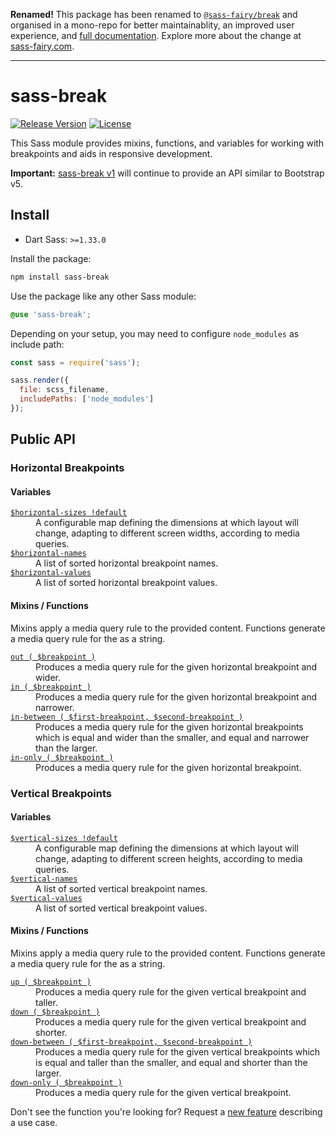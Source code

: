 **Renamed!**
This package has been renamed to [`@sass-fairy/break`](https://github.com/roydukkey/sass-fairy/tree/master/packages/break#readme) and organised in a mono-repo for better maintainablity, an improved user experience, and [full documentation](https://sass-fairy.com/api/break). Explore more about the change at [sass-fairy.com](https://sass-fairy.com).

---

# sass-break

[![Release Version](https://img.shields.io/npm/v/sass-break.svg)](https://www.npmjs.com/package/sass-break)
[![License](https://img.shields.io/badge/License-MIT-blue.svg)](https://opensource.org/licenses/MIT)

This Sass module provides mixins, functions, and variables for working with breakpoints and aids in responsive development.

**Important:** [sass-break v1](//github.com/roydukkey/sass-module-break/tree/1.x.x) will continue to provide an API similar to Bootstrap v5.

## Install

* Dart Sass: `>=1.33.0`

Install the package:

```bash
npm install sass-break
```

Use the package like any other Sass module:

```scss
@use 'sass-break';
```

Depending on your setup, you may need to configure `node_modules` as include path:

```js
const sass = require('sass');

sass.render({
  file: scss_filename,
  includePaths: ['node_modules']
});
```

## Public API

### Horizontal Breakpoints

#### Variables

<dl>

  <dt><a href="//github.com/roydukkey/sass-module-break/tree/master/src/break/_horizontal-sizes.sass"><code>$horizontal-sizes !default</code></a></dt>
  <dd>A configurable map defining the dimensions at which layout will change, adapting to different screen widths, according to media queries.</dd>

  <dt><a href="//github.com/roydukkey/sass-module-break/tree/master/src/break/_horizontal-sizes.sass"><code>$horizontal-names</code></a></dt>
  <dd>A list of sorted horizontal breakpoint names.</dd>

  <dt><a href="//github.com/roydukkey/sass-module-break/tree/master/src/break/_horizontal-sizes.sass"><code>$horizontal-values</code></a></dt>
  <dd>A list of sorted horizontal breakpoint values.</dd>

</dl>

#### Mixins / Functions

Mixins apply a media query rule to the provided content. Functions generate a media query rule for the as a string.

<dl>

  <dt><a href="//github.com/roydukkey/sass-module-break/tree/master/src/break/_out.sass"><code>out ( $breakpoint )</code></a></dt>
  <dd>Produces a media query rule for the given horizontal breakpoint and wider.</dd>

  <dt><a href="//github.com/roydukkey/sass-module-break/tree/master/src/break/_in.sass"><code>in ( $breakpoint )</code></a></dt>
  <dd>Produces a media query rule for the given horizontal breakpoint and narrower.</dd>

  <dt><a href="//github.com/roydukkey/sass-module-break/tree/master/src/break/_in-between.sass"><code>in-between ( $first-breakpoint, $second-breakpoint )</code></a></dt>
  <dd>Produces a media query rule for the given horizontal breakpoints which is equal and wider than the smaller, and equal and narrower than the larger.</dd>

  <dt><a href="//github.com/roydukkey/sass-module-break/tree/master/src/break/_in-only.sass"><code>in-only ( $breakpoint )</code></a></dt>
  <dd>Produces a media query rule for the given horizontal breakpoint.</dd>

</dl>

### Vertical Breakpoints

#### Variables

<dl>

  <dt><a href="//github.com/roydukkey/sass-module-break/tree/master/src/break/_vertical-sizes.sass"><code>$vertical-sizes !default</code></a></dt>
  <dd>A configurable map defining the dimensions at which layout will change, adapting to different screen heights, according to media queries.</dd>

  <dt><a href="//github.com/roydukkey/sass-module-break/tree/master/src/break/_vertical-sizes.sass"><code>$vertical-names</code></a></dt>
  <dd>A list of sorted vertical breakpoint names.</dd>

  <dt><a href="//github.com/roydukkey/sass-module-break/tree/master/src/break/_vertical-sizes.sass"><code>$vertical-values</code></a></dt>
  <dd>A list of sorted vertical breakpoint values.</dd>

</dl>

#### Mixins / Functions

Mixins apply a media query rule to the provided content. Functions generate a media query rule for the as a string.

<dl>

  <dt><a href="//github.com/roydukkey/sass-module-break/tree/master/src/break/_up.sass"><code>up ( $breakpoint )</code></a></dt>
  <dd>Produces a media query rule for the given vertical breakpoint and taller.</dd>

  <dt><a href="//github.com/roydukkey/sass-module-break/tree/master/src/break/_down.sass"><code>down ( $breakpoint )</code></a></dt>
  <dd>Produces a media query rule for the given vertical breakpoint and shorter.</dd>

  <dt><a href="//github.com/roydukkey/sass-module-break/tree/master/src/break/_down-between.sass"><code>down-between ( $first-breakpoint, $second-breakpoint )</code></a></dt>
  <dd>Produces a media query rule for the given vertical breakpoints which is equal and taller than the smaller, and equal and shorter than the larger.</dd>

  <dt><a href="//github.com/roydukkey/sass-module-break/tree/master/src/break/_down-only.sass"><code>down-only ( $breakpoint )</code></a></dt>
  <dd>Produces a media query rule for the given vertical breakpoint.</dd>

</dl>

Don't see the function you're looking for? Request a [new feature](//github.com/roydukkey/sass-module-break/issues/new) describing a use case.
